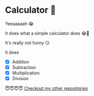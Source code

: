 # Calculator 🚀

Yeeaaaaah 😂

It does what a simple calculator does 😂🚀

It's really not funny 😏

It does 
- [x] Addition
- [x] Subtraction
- [x] Multiplication
- [x] Division

😇😇😇😇
[Checkout my other repositories]()